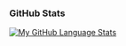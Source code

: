 ### GitHub Stats

[![My GitHub Language Stats](https://github-readme-stats.vercel.app/api/top-langs/?username=alin-radu&langs_count=7&hide=css,html,scss&theme=react&card_width=900&bg_color=1F2020&hide_border=true&border_radius=10&title_color=58A6FF&text_color=C9D1D9&icon_color=F8D866)]()
